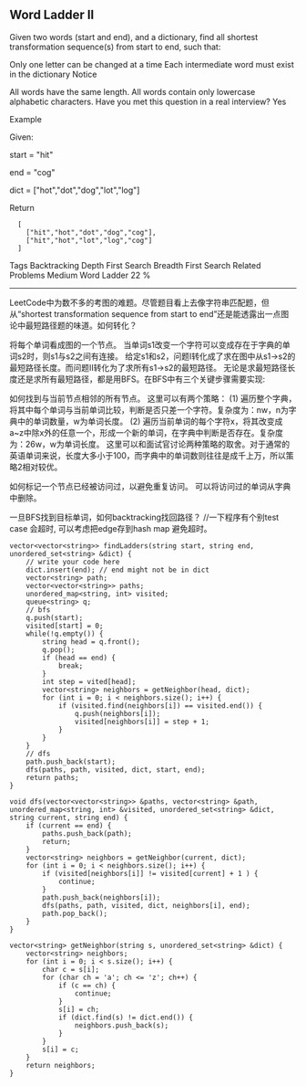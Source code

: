 ## Word Ladder II  ##

Given two words (start and end), and a dictionary, find all shortest transformation sequence(s) from start to end, such that:

Only one letter can be changed at a time
Each intermediate word must exist in the dictionary
 Notice

All words have the same length.
All words contain only lowercase alphabetic characters.
Have you met this question in a real interview? Yes

Example

Given:

start = "hit"

end = "cog"

dict = ["hot","dot","dog","lot","log"]

Return

	  [
	    ["hit","hot","dot","dog","cog"],
	    ["hit","hot","lot","log","cog"]
	  ]
Tags 
Backtracking Depth First Search Breadth First Search
Related Problems 
Medium Word Ladder 22 %

----------
LeetCode中为数不多的考图的难题。尽管题目看上去像字符串匹配题，但从“shortest transformation sequence from start to end”还是能透露出一点图论中最短路径题的味道。如何转化？

将每个单词看成图的一个节点。
当单词s1改变一个字符可以变成存在于字典的单词s2时，则s1与s2之间有连接。
给定s1和s2，问题I转化成了求在图中从s1->s2的最短路径长度。而问题II转化为了求所有s1->s2的最短路径。
无论是求最短路径长度还是求所有最短路径，都是用BFS。在BFS中有三个关键步骤需要实现:

如何找到与当前节点相邻的所有节点。
这里可以有两个策略：
(1) 遍历整个字典，将其中每个单词与当前单词比较，判断是否只差一个字符。复杂度为：nw，n为字典中的单词数量，w为单词长度。
(2) 遍历当前单词的每个字符x，将其改变成a~z中除x外的任意一个，形成一个新的单词，在字典中判断是否存在。复杂度为：26w，w为单词长度。
这里可以和面试官讨论两种策略的取舍。对于通常的英语单词来说，长度大多小于100，而字典中的单词数则往往是成千上万，所以策略2相对较优。

如何标记一个节点已经被访问过，以避免重复访问。
可以将访问过的单词从字典中删除。

一旦BFS找到目标单词，如何backtracking找回路径？
//一下程序有个别test case 会超时, 可以考虑把edge存到hash map 避免超时。

	vector<vector<string>> findLadders(string start, string end, unordered_set<string> &dict) {
	    // write your code here
	    dict.insert(end); // end might not be in dict
	    vector<string> path;
	    vector<vector<string>> paths;
	    unordered_map<string, int> visited;
	    queue<string> q;
	    // bfs
	    q.push(start);
	    visited[start] = 0;
	    while(!q.empty()) {
	        string head = q.front();
	        q.pop();
	        if (head == end) {
	            break;
	        }
	        int step = vited[head];
	        vector<string> neighbors = getNeighbor(head, dict);
	        for (int i = 0; i < neighbors.size(); i++) {
	            if (visited.find(neighbors[i]) == visited.end()) {
	                q.push(neighbors[i]);
	                visited[neighbors[i]] = step + 1;
	            }
	        }
	    }
	    // dfs
	    path.push_back(start);
	    dfs(paths, path, visited, dict, start, end);
	    return paths;        
	}

	void dfs(vector<vector<string>> &paths, vector<string> &path, unordered_map<string, int> &visited, unordered_set<string> &dict, string current, string end) {
	    if (current == end) {
	        paths.push_back(path);
	        return;
	    }
	    vector<string> neighbors = getNeighbor(current, dict);
	    for (int i = 0; i < neighbors.size(); i++) {
	        if (visited[neighbors[i]] != visited[current] + 1 ) {
	            continue;
	        }
	        path.push_back(neighbors[i]);
	        dfs(paths, path, visited, dict, neighbors[i], end);
	        path.pop_back();
	    }
	}

	vector<string> getNeighbor(string s, unordered_set<string> &dict) {
	    vector<string> neighbors;
	    for (int i = 0; i < s.size(); i++) {
	        char c = s[i];
	        for (char ch = 'a'; ch <= 'z'; ch++) {
	            if (c == ch) {
	                continue;
	            }
	            s[i] = ch;
	            if (dict.find(s) != dict.end()) {
	                neighbors.push_back(s);
	            }
	        }
	        s[i] = c;
	    }
	    return neighbors;
	}
